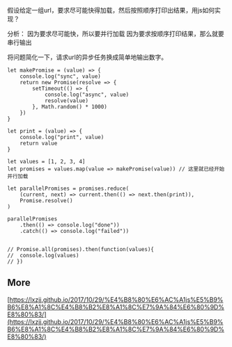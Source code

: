 假设给定一组url，要求尽可能快得加载，然后按照顺序打印出结果，用js如何实现？

分析：
因为要求尽可能快，所以要并行加载
因为要求按顺序打印结果，那么就要串行输出

将问题简化一下，请求url的异步任务换成简单地输出数字。

```
let makePromise = (value) => {
    console.log("sync", value)
    return new Promise(resolve => {
        setTimeout(() => {
            console.log("async", value)
            resolve(value)
        }, Math.random() * 1000)
    })
}

let print = (value) => {
    console.log("print", value)
    return value
}

let values = [1, 2, 3, 4]
let promises = values.map(value => makePromise(value)) // 这里就已经开始并行加载

let parallelPromises = promises.reduce(
    (current, next) => current.then(() => next.then(print)),
    Promise.resolve()
)

parallelPromises
    .then(() => console.log("done"))
    .catch(() => console.log("failed"))


// Promise.all(promises).then(function(values){
// 	console.log(values)
// })
```

## More 

[https://lxzjj.github.io/2017/10/29/%E4%B8%80%E6%AC%A1js%E5%B9%B6%E8%A1%8C%E4%B8%B2%E8%A1%8C%E7%9A%84%E6%80%9D%E8%80%83/](https://lxzjj.github.io/2017/10/29/%E4%B8%80%E6%AC%A1js%E5%B9%B6%E8%A1%8C%E4%B8%B2%E8%A1%8C%E7%9A%84%E6%80%9D%E8%80%83/)